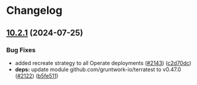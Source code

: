 # Changelog

## [10.2.1](https://github.com/camunda/camunda-platform-helm/compare/camunda-platform-latest-v10.2.0...camunda-platform-latest-10.2.1) (2024-07-25)


### Bug Fixes

* added recreate strategy to all Operate deployments ([#2143](https://github.com/camunda/camunda-platform-helm/issues/2143)) ([c2d70dc](https://github.com/camunda/camunda-platform-helm/commit/c2d70dc36088e67c5acb6fc5e51cc1fc64cf9e33))
* **deps:** update module github.com/gruntwork-io/terratest to v0.47.0 ([#2122](https://github.com/camunda/camunda-platform-helm/issues/2122)) ([b5fe511](https://github.com/camunda/camunda-platform-helm/commit/b5fe5117cf7323456e2e1797863b85f45cb09e14))
